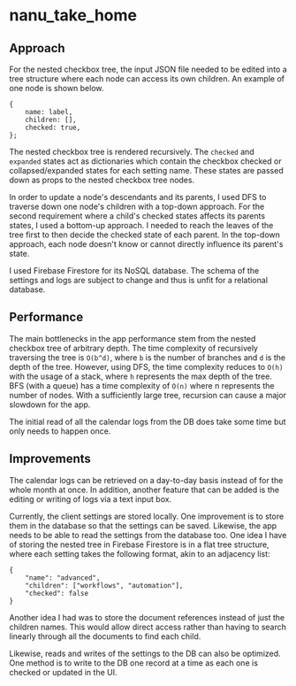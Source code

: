 # nanu_take_home


## Approach

For the nested checkbox tree, the input JSON file needed to be edited into a tree structure where each node can access its own children. An example of one node is shown below.

```
{
    name: label,
    children: [],
    checked: true,
};
```

The nested checkbox tree is rendered recursively. The `checked` and `expanded` states act as dictionaries which contain the checkbox checked or collapsed/expanded states for each setting name. These states are passed down as props to the nested checkbox tree nodes.

In order to update a node's descendants and its parents, I used DFS to traverse down one node's children with a top-down approach. For the second requirement where a child's checked states affects its parents states, I used a bottom-up approach. I needed to reach the leaves of the tree first to then decide the checked state of each parent. In the top-down approach, each node doesn't know or cannot directly influence its parent's state.

I used Firebase Firestore for its NoSQL database. The schema of the settings and logs are subject to change and thus is unfit for a relational database. 

## Performance

The main bottlenecks in the app performance stem from the nested checkbox tree of arbitrary depth. The time complexity of recursively traversing the tree is `O(b^d)`, where `b` is the number of branches and `d` is the depth of the tree. However, using DFS, the time complexity reduces to `O(h)` with the usage of a stack, where `h` represents the max depth of the tree. BFS (with a queue) has a time complexity of `O(n)` where n represents the number of nodes. With a sufficiently large tree, recursion can cause a major slowdown for the app.

The initial read of all the calendar logs from the DB does take some time but only needs to happen once.

## Improvements

The calendar logs can be retrieved on a day-to-day basis instead of for the whole month at once. In addition, another feature that can be added is the editing or writing of logs via a text input box.

Currently, the client settings are stored locally. One improvement is to store them in the database so that the settings can be saved. Likewise, the app needs to be able to read the settings from the database too. One idea I have of storing the nested tree in Firebase Firestore is in a flat tree structure, where each setting takes the following format, akin to an adjacency list: 

```
{
    "name": "advanced",
    "children": ["workflows", "automation"],
    "checked": false
}
```

Another idea I had was to store the document references instead of just the children names. This would allow direct access rather than having to search linearly through all the documents to find each child.

Likewise, reads and writes of the settings to the DB can also be optimized. One method is to write to the DB one record at a time as each one is checked or updated in the UI.

